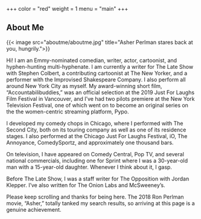 +++
color = "red"
weight = 1
menu = "main"
+++

## About Me

{{< image src="aboutme/aboutme.jpg" title="Asher Perlman stares back at you, hungrily.">}}

Hi! I am an Emmy-nominated comedian, writer, actor, cartoonist, and hyphen-hunting multi-hyphenate. I am currently a writer for The Late Show with Stephen Colbert, a contributing cartoonist at The New Yorker, and a performer with the Improvised Shakespeare Company. I also perform all around New York City as myself. My award-winning short film, “Accountabilibuddies,” was an official selection at the 2019 Just For Laughs Film Festival in Vancouver, and I’ve had two pilots premiere at the New York Television Festival, one of which went on to become an original series on the the women-centric streaming platform, Pypo.

I developed my comedy chops in Chicago, where I performed with The Second City, both on its touring company as well as one of its residence stages. I also performed at the Chicago Just For Laughs Festival, iO, The Annoyance, ComedySportz, and approximately one thousand bars.

On television, I have appeared on Comedy Central, Pop TV, and several national commercials, including one for Sprint where I was a 30-year-old man with a 15-year-old daughter. Whenever I think about it, I gasp.

Before The Late Show, I was a staff writer for The Opposition with Jordan Klepper. I’ve also written for The Onion Labs and McSweeney’s.

Please keep scrolling and thanks for being here. The 2018 Ron Perlman movie, “Asher,” totally tanked my search results, so arriving at this page is a genuine achievement. 
